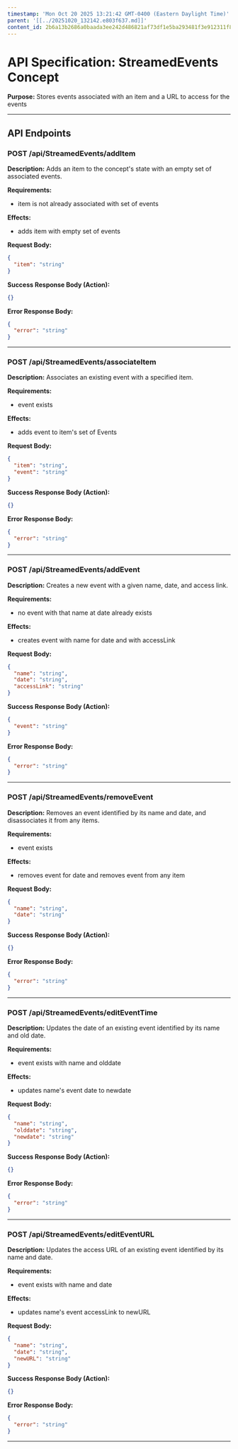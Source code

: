 ```yaml
---
timestamp: 'Mon Oct 20 2025 13:21:42 GMT-0400 (Eastern Daylight Time)'
parent: '[[../20251020_132142.e803f637.md]]'
content_id: 2b6a13b2686a0baada3ee242d486821af73df1e5ba293481f3e912311f808386
---
```


# API Specification: StreamedEvents Concept

**Purpose:** Stores events associated with an item and a URL to access for the events

***

## API Endpoints

### POST /api/StreamedEvents/addItem

**Description:** Adds an item to the concept's state with an empty set of associated events.

**Requirements:**

* item is not already associated with set of events

**Effects:**

* adds item with empty set of events

**Request Body:**

```json
{
  "item": "string"
}
```

**Success Response Body (Action):**

```json
{}
```

**Error Response Body:**

```json
{
  "error": "string"
}
```

***

### POST /api/StreamedEvents/associateItem

**Description:** Associates an existing event with a specified item.

**Requirements:**

* event exists

**Effects:**

* adds event to item's set of Events

**Request Body:**

```json
{
  "item": "string",
  "event": "string"
}
```

**Success Response Body (Action):**

```json
{}
```

**Error Response Body:**

```json
{
  "error": "string"
}
```

***

### POST /api/StreamedEvents/addEvent

**Description:** Creates a new event with a given name, date, and access link.

**Requirements:**

* no event with that name at date already exists

**Effects:**

* creates event with name for date and with accessLink

**Request Body:**

```json
{
  "name": "string",
  "date": "string",
  "accessLink": "string"
}
```

**Success Response Body (Action):**

```json
{
  "event": "string"
}
```

**Error Response Body:**

```json
{
  "error": "string"
}
```

***

### POST /api/StreamedEvents/removeEvent

**Description:** Removes an event identified by its name and date, and disassociates it from any items.

**Requirements:**

* event exists

**Effects:**

* removes event for date and removes event from any item

**Request Body:**

```json
{
  "name": "string",
  "date": "string"
}
```

**Success Response Body (Action):**

```json
{}
```

**Error Response Body:**

```json
{
  "error": "string"
}
```

***

### POST /api/StreamedEvents/editEventTime

**Description:** Updates the date of an existing event identified by its name and old date.

**Requirements:**

* event exists with name and olddate

**Effects:**

* updates name's event date to newdate

**Request Body:**

```json
{
  "name": "string",
  "olddate": "string",
  "newdate": "string"
}
```

**Success Response Body (Action):**

```json
{}
```

**Error Response Body:**

```json
{
  "error": "string"
}
```

***

### POST /api/StreamedEvents/editEventURL

**Description:** Updates the access URL of an existing event identified by its name and date.

**Requirements:**

* event exists with name and date

**Effects:**

* updates name's event accessLink to newURL

**Request Body:**

```json
{
  "name": "string",
  "date": "string",
  "newURL": "string"
}
```

**Success Response Body (Action):**

```json
{}
```

**Error Response Body:**

```json
{
  "error": "string"
}
```

***
